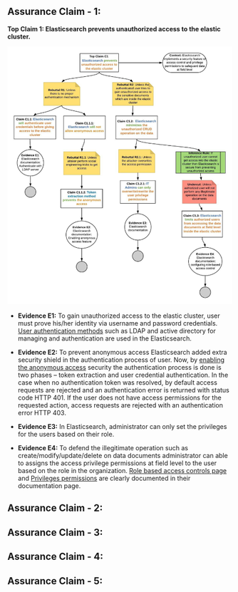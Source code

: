 

## Assurance Claim - 1: 

**Top Claim 1: Elasticsearch prevents unauthorized access to the elastic cluster.**

![Preventions of unauthorized access](https://github.com/swrp/CYBR8420-SemesterProject/blob/maddagada/Assurance-Cases/Assurance%20Case-Preventing%20unauthorized%20access.jpeg)

* **Evidence E1:** To gain unauthorized access to the elastic cluster, user must prove his/her identity via username and password credentials. [User authentication methods](https://www.elastic.co/guide/en/shield/current/setting-up-authentication.html) such as LDAP and active directory for managing and authentication are used in the Elasticsearch.

* **Evidence E2:** To prevent anonymous access Elasticsearch added extra security shield in the authentication process of user. Now, by [enabling the anonymous access](https://www.elastic.co/guide/en/shield/current/anonymous-access.html) security the authentication process is done is two phases – token extraction and user credential authentication. In the case when no authentication token was resolved, by default access requests are rejected and an authentication error is returned with status code HTTP 401. If the user does not have access permissions for the requested action, access requests are rejected with an authentication error HTTP 403. 

* **Evidence E3:** In Elasticsearch, administrator can only set the privileges for the users based on their role.

* **Evidence E4:** To defend the illegitimate operation such as create/modify/update/delete on data documents administrator can able to assigns the access privilege permissions at field level to the user based on the role in the organization. [Role based access controls page](https://www.elastic.co/guide/en/elastic-stack-overview/6.4/authorization.html) and [Privileges permissions](https://www.elastic.co/guide/en/elastic-stack-overview/6.4/security-privileges.html) are clearly documented in their documentation page.


## Assurance Claim - 2: 

## Assurance Claim - 3: 

## Assurance Claim - 4: 

## Assurance Claim - 5: 
